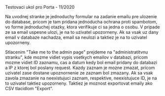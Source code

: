 Testovaci ukol pro Porta - 11/2020

Na uvodnej stranke je jednoduchy formular na zadanie emailu pre 
ulozenie do database, pricom je tam pridana jednoducha ochrana proti spambotom,
vo forme jednoduchej otazky, ktora verifikuje ci sa jedna o osobu.
V pripade ze sa email uspesne ulozi, je na to uzivatel upozorneny.
Ak sa vsak uz dany email v databaze nachadza, email sa neulozi a taktiez
je na to uzivatel upozorneny. 

Stlacenim "Take me to the admin page" prejdeme na "administratitvnu stranku",
kde mozme vidiet vypis vsetkych emailov v databazi, pricom mozme vidiet
ID zaznamu, cas a datum kedy bol email pridany do databazi a IP z ktorej bol poslany request.
Kazdy zaznam je mozne zmazat, pricom uzivatel zase dostane upoznornenie ze 
zaznam bol zmazany. Ak sa vsak zavola zmazanie na neexistujuci zaznam, respektive,
neexistujuce ID, je na to uzivatel taktiez upozorneny.
Taktiez je moznost exportovat emaily ako CSV tlacidlom "Export".

